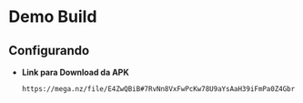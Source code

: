 # Demo Build

## Configurando
  * **Link para Download da APK**
    ```
    https://mega.nz/file/E4ZwQBiB#7RvNn8VxFwPcKw78U9aYsAaH39iFmPa0Z4GbrLlYsE8
    ```

    